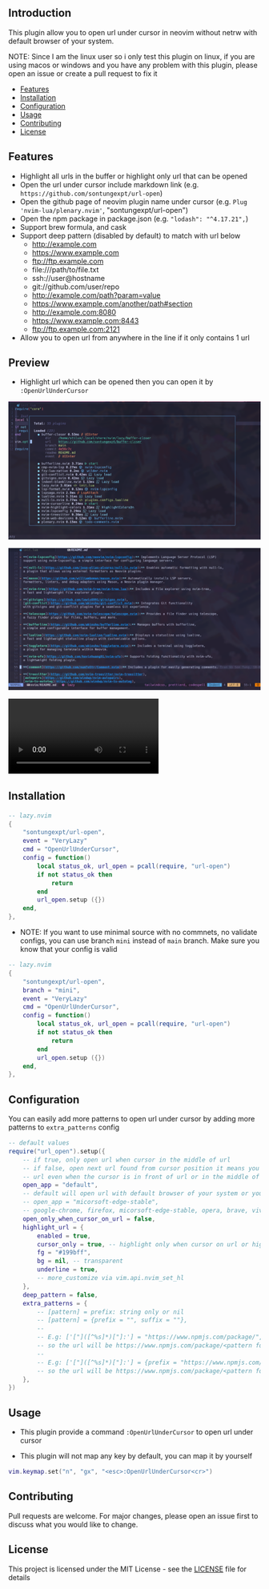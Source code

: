 ## Introduction

This plugin allow you to open url under cursor in neovim without netrw with
default browser of your system.

NOTE: Since I am the linux user so i only test this plugin on linux, if you
are using macos or windows and you have any problem with this plugin, please
open an issue or create a pull request to fix it

- [Features](#features)
- [Installation](#installation)
- [Configuration](#configuration)
- [Usage](#usage)
- [Contributing](#contributing)
- [License](#license)

<!--toc:end-->

## Features

- Highlight all urls in the buffer or highlight only url that can be opened
- Open the url under cursor include markdown link (e.g. `https://github.com/sontungexpt/url-open`)
- Open the github page of neovim plugin name under cursor (e.g. `Plug 'nvim-lua/plenary.nvim'`, "sontungexpt/url-open")
- Open the npm package in package.json (e.g. `"lodash": "^4.17.21",`)
- Support brew formula, and cask
- Support deep pattern (disabled by default) to match with url below
  - http://example.com
  - https://www.example.com
  - ftp://ftp.example.com
  - file:///path/to/file.txt
  - ssh://user@hostname
  - git://github.com/user/repo
  - http://example.com/path?param=value
  - https://www.example.com/another/path#section
  - http://example.com:8080
  - https://www.example.com:8443
  - ftp://ftp.example.com:2121
- Allow you to open url from anywhere in the line if it only contains 1 url

## Preview

- Highlight url which can be opened then you can open it by `:OpenUrlUnderCursor`

![hightlight-url](./docs/readme/preview1.png)

![hightlight-all-url](./docs/readme/preview2.png)

![hightlight-when-cursor-on](./docs/readme/preview.mp4)

## Installation

```lua
-- lazy.nvim
{
	"sontungexpt/url-open",
    event = "VeryLazy"
	cmd = "OpenUrlUnderCursor",
	config = function()
		local status_ok, url_open = pcall(require, "url-open")
		if not status_ok then
			return
		end
		url_open.setup ({})
	end,
},
```

- NOTE: If you want to use minimal source with no commnets, no validate configs,
  you can use branch `mini` instead of `main` branch. Make sure you know that your config is valid

```lua
-- lazy.nvim
{
	"sontungexpt/url-open",
    branch = "mini",
    event = "VeryLazy"
	cmd = "OpenUrlUnderCursor",
	config = function()
		local status_ok, url_open = pcall(require, "url-open")
		if not status_ok then
			return
		end
		url_open.setup ({})
	end,
},
```

## Configuration

You can easily add more patterns to open url under cursor by adding more patterns to `extra_patterns` config

```lua
-- default values
require("url_open").setup({
    -- if true, only open url when cursor in the middle of url
    -- if false, open next url found from cursor position it means you can open
    -- url even when the cursor is in front of url or in the middle of url
	open_app = "default",
	-- default will open url with default browser of your system or you can choose your browser like this
	-- open_app = "micorsoft-edge-stable",
	-- google-chrome, firefox, micorsoft-edge-stable, opera, brave, vivaldi
	open_only_when_cursor_on_url = false,
	highlight_url = {
		enabled = true,
		cursor_only = true, -- highlight only when cursor on url or highlight all urls
		fg = "#199bff",
		bg = nil, -- transparent
		underline = true,
		-- more_customize via vim.api.nvim_set_hl
	},
	deep_pattern = false,
	extra_patterns = {
		-- [pattern] = prefix: string only or nil
		-- [pattern] = {prefix = "", suffix = ""},
		--
		-- E.g: ['["]([^%s]*)["]:'] = "https://www.npmjs.com/package/",
		-- so the url will be https://www.npmjs.com/package/<pattern found>
		--
		-- E.g: ['["]([^%s]*)["]:'] = {prefix = "https://www.npmjs.com/package/", suffix = "/issues"},
		-- so the url will be https://www.npmjs.com/package/<pattern found>/issues
	},
})
```

## Usage

- This plugin provide a command `:OpenUrlUnderCursor` to open url under cursor

- This plugin will not map any key by default, you can map it by yourself

```lua
vim.keymap.set("n", "gx", "<esc>:OpenUrlUnderCursor<cr>")
```

## Contributing

Pull requests are welcome. For major changes, please open an issue first to discuss what you would like to change.

## License

This project is licensed under the MIT License - see the [LICENSE](LICENSE) file for details
